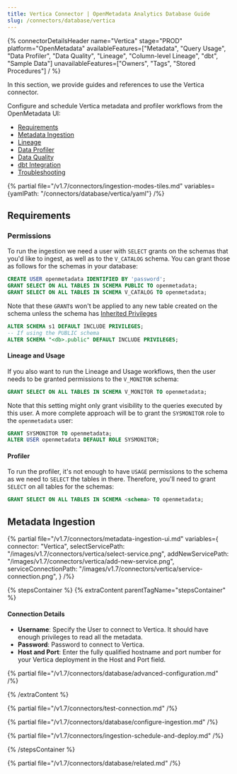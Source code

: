 ```yaml
---
title: Vertica Connector | OpenMetadata Analytics Database Guide
slug: /connectors/database/vertica
---
```


{% connectorDetailsHeader
name="Vertica"
stage="PROD"
platform="OpenMetadata"
availableFeatures=["Metadata", "Query Usage", "Data Profiler", "Data Quality", "Lineage", "Column-level Lineage", "dbt", "Sample Data"]
unavailableFeatures=["Owners", "Tags", "Stored Procedures"]
/ %}


In this section, we provide guides and references to use the Vertica connector.

Configure and schedule Vertica metadata and profiler workflows from the OpenMetadata UI:

- [Requirements](#requirements)
- [Metadata Ingestion](#metadata-ingestion)
- [Lineage](/how-to-guides/data-lineage/workflow)
- [Data Profiler](/how-to-guides/data-quality-observability/profiler/workflow)
- [Data Quality](/how-to-guides/data-quality-observability/quality)
- [dbt Integration](/connectors/ingestion/workflows/dbt)
- [Troubleshooting](/connectors/database/vertica/troubleshooting)

{% partial file="/v1.7/connectors/ingestion-modes-tiles.md" variables={yamlPath: "/connectors/database/vertica/yaml"} /%}

## Requirements

### Permissions

To run the ingestion we need a user with `SELECT` grants on the schemas that you'd like to ingest, as well as to the
`V_CATALOG` schema. You can grant those as follows for the schemas in your database:

```sql
CREATE USER openmetadata IDENTIFIED BY 'password';
GRANT SELECT ON ALL TABLES IN SCHEMA PUBLIC TO openmetadata;
GRANT SELECT ON ALL TABLES IN SCHEMA V_CATALOG TO openmetadata;
```

Note that these `GRANT`s won't be applied to any new table created on the schema unless the schema
has [Inherited Privileges](https://www.vertica.com/docs/8.1.x/HTML/index.htm#Authoring/AdministratorsGuide/Security/DBUsersAndPrivileges/GrantInheritedPrivileges.htm)

```sql
ALTER SCHEMA s1 DEFAULT INCLUDE PRIVILEGES;
-- If using the PUBLIC schema
ALTER SCHEMA "<db>.public" DEFAULT INCLUDE PRIVILEGES;
```

#### Lineage and Usage

If you also want to run the Lineage and Usage workflows, then the user needs to be granted permissions to the
`V_MONITOR` schema:

```sql
GRANT SELECT ON ALL TABLES IN SCHEMA V_MONITOR TO openmetadata;
```

Note that this setting might only grant visibility to the queries executed by this user. A more complete approach
will be to grant the `SYSMONITOR` role to the `openmetadata` user:

```sql
GRANT SYSMONITOR TO openmetadata;
ALTER USER openmetadata DEFAULT ROLE SYSMONITOR;
```

#### Profiler

To run the profiler, it's not enough to have `USAGE` permissions to the schema as we need to `SELECT` the tables
in there. Therefore, you'll need to grant `SELECT` on all tables for the schemas:

```sql
GRANT SELECT ON ALL TABLES IN SCHEMA <schema> TO openmetadata;
```

## Metadata Ingestion
{% partial 
  file="/v1.7/connectors/metadata-ingestion-ui.md" 
  variables={
    connector: "Vertica", 
    selectServicePath: "/images/v1.7/connectors/vertica/select-service.png",
    addNewServicePath: "/images/v1.7/connectors/vertica/add-new-service.png",
    serviceConnectionPath: "/images/v1.7/connectors/vertica/service-connection.png",
} 
/%}

{% stepsContainer %}
{% extraContent parentTagName="stepsContainer" %}

#### Connection Details

- **Username**: Specify the User to connect to Vertica. It should have enough privileges to read all the metadata.
- **Password**: Password to connect to Vertica.
- **Host and Port**: Enter the fully qualified hostname and port number for your Vertica deployment in the Host and Port field.

{% partial file="/v1.7/connectors/database/advanced-configuration.md" /%}

{% /extraContent %}

{% partial file="/v1.7/connectors/test-connection.md" /%}

{% partial file="/v1.7/connectors/database/configure-ingestion.md" /%}

{% partial file="/v1.7/connectors/ingestion-schedule-and-deploy.md" /%}

{% /stepsContainer %}

{% partial file="/v1.7/connectors/database/related.md" /%}
